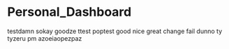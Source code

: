 # Personal_Dashboard
testdamn
sokay goodze ttest
poptest
good
nice
great
change
fail
dunno
ty
tyzeru
pm
azoeiaopezpaz
